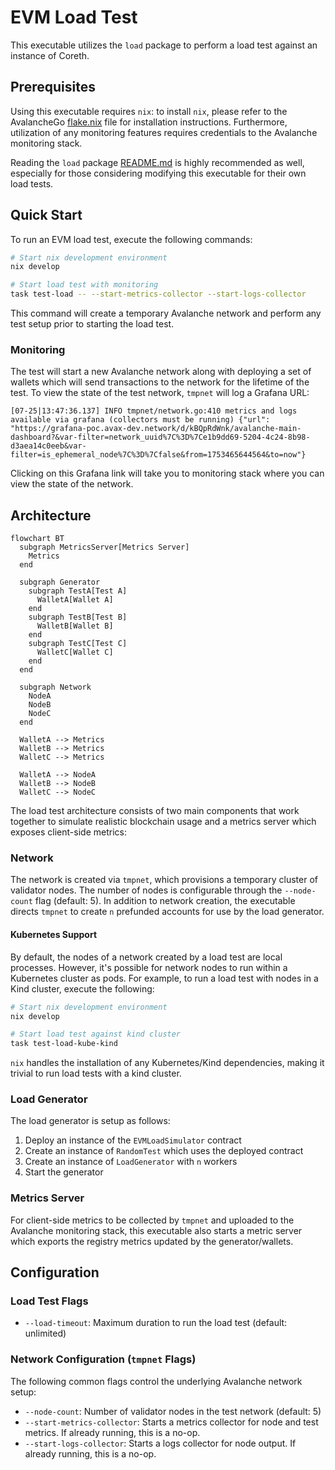 # EVM Load Test

This executable utilizes the `load` package to perform a load test against an instance of Coreth. 

## Prerequisites

Using this executable requires `nix`: to install `nix`, please refer to the AvalancheGo [flake.nix](../../../flake.nix) file for installation instructions.
Furthermore, utilization of any monitoring features requires credentials to the
Avalanche monitoring stack.

Reading the `load` package [README.md](../README.md) is highly recommended as well,
especially for those considering modifying this executable for their own load tests.

## Quick Start

To run an EVM load test, execute the following commands:

```bash
# Start nix development environment
nix develop

# Start load test with monitoring
task test-load -- --start-metrics-collector --start-logs-collector
```

This command will create a temporary Avalanche network and perform any test setup prior
to starting the load test.

### Monitoring

The test will start a new Avalanche network along with deploying a set of 
wallets which will send transactions to the network for the lifetime of the test.
To view the state of the test network, `tmpnet` will log a Grafana URL:

```
[07-25|13:47:36.137] INFO tmpnet/network.go:410 metrics and logs available via grafana (collectors must be running) {"url": "https://grafana-poc.avax-dev.network/d/kBQpRdWnk/avalanche-main-dashboard?&var-filter=network_uuid%7C%3D%7Ce1b9dd69-5204-4c24-8b98-d3aea14c0eeb&var-filter=is_ephemeral_node%7C%3D%7Cfalse&from=1753465644564&to=now"}
```

Clicking on this Grafana link will take you to monitoring stack where you can view 
the state of the network.

## Architecture

```mermaid
flowchart BT
  subgraph MetricsServer[Metrics Server]
    Metrics
  end

  subgraph Generator
    subgraph TestA[Test A]
      WalletA[Wallet A]
    end
    subgraph TestB[Test B]
      WalletB[Wallet B]
    end
    subgraph TestC[Test C]
      WalletC[Wallet C]
    end
  end

  subgraph Network
    NodeA
    NodeB
    NodeC
  end

  WalletA --> Metrics
  WalletB --> Metrics
  WalletC --> Metrics

  WalletA --> NodeA
  WalletB --> NodeB
  WalletC --> NodeC
```

The load test architecture consists of two main components that work together to simulate realistic blockchain usage and a metrics server which exposes client-side metrics:

### Network

The network is created via `tmpnet`, which provisions a temporary cluster of validator nodes. The number of nodes is configurable through the `--node-count` flag (default: 5).
In addition to network creation, the executable directs `tmpnet` to create `n` prefunded accounts for use by the load generator.

#### Kubernetes Support

By default, the nodes of a network created by a load test are local processes. However, it's possible for network nodes to run within a Kubernetes cluster as pods. For example, to run a load test with nodes in a Kind cluster, execute the following:

```bash
# Start nix development environment
nix develop

# Start load test against kind cluster
task test-load-kube-kind
```

`nix` handles the installation of any Kubernetes/Kind dependencies, making it trivial to run load tests with a kind cluster.

### Load Generator

The load generator is setup as follows:

1. Deploy an instance of the `EVMLoadSimulator` contract 
2. Create an instance of `RandomTest` which uses the deployed contract
3. Create an instance of `LoadGenerator` with `n` workers
4. Start the generator

### Metrics Server

For client-side metrics to be collected by `tmpnet` and uploaded to the Avalanche
monitoring stack, this executable also starts a metric server which exports the registry metrics
updated by the generator/wallets.

## Configuration

### Load Test Flags

- `--load-timeout`: Maximum duration to run the load test (default: unlimited)

### Network Configuration (`tmpnet` Flags)

The following common flags control the underlying Avalanche network setup:

- `--node-count`: Number of validator nodes in the test network (default: 5)
- `--start-metrics-collector`: Starts a metrics collector for node and test metrics. If already running, this is a no-op.
- `--start-logs-collector`: Starts a logs collector for node output. If already running, this is a no-op.

